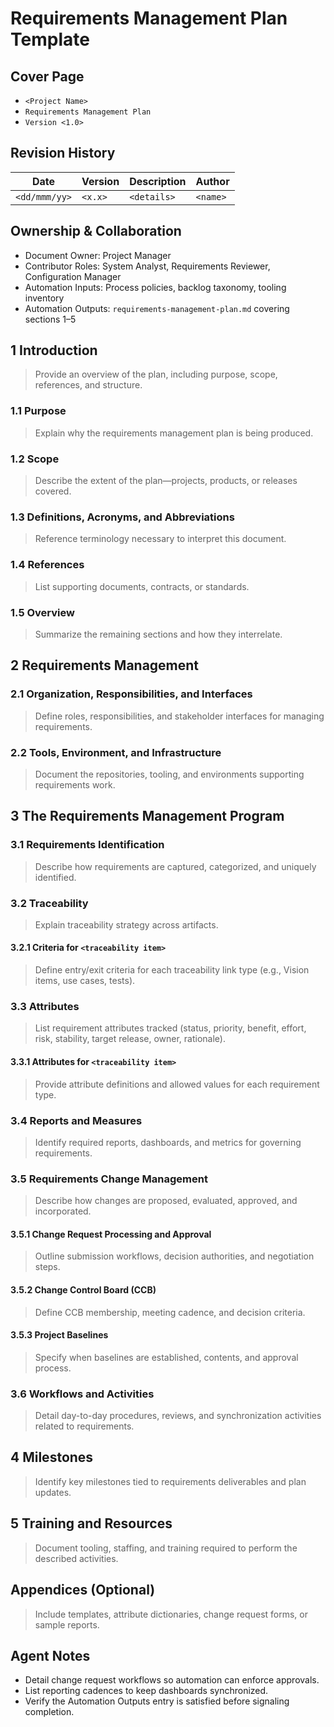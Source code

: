 # Requirements Management Plan Template

## Cover Page
- `<Project Name>`
- `Requirements Management Plan`
- `Version <1.0>`

## Revision History

| Date | Version | Description | Author |
| --- | --- | --- | --- |
| `<dd/mmm/yy>` | `<x.x>` | `<details>` | `<name>` |

## Ownership & Collaboration
- Document Owner: Project Manager
- Contributor Roles: System Analyst, Requirements Reviewer, Configuration Manager
- Automation Inputs: Process policies, backlog taxonomy, tooling inventory
- Automation Outputs: `requirements-management-plan.md` covering sections 1–5

## 1 Introduction
> Provide an overview of the plan, including purpose, scope, references, and structure.

### 1.1 Purpose
> Explain why the requirements management plan is being produced.

### 1.2 Scope
> Describe the extent of the plan—projects, products, or releases covered.

### 1.3 Definitions, Acronyms, and Abbreviations
> Reference terminology necessary to interpret this document.

### 1.4 References
> List supporting documents, contracts, or standards.

### 1.5 Overview
> Summarize the remaining sections and how they interrelate.

## 2 Requirements Management
### 2.1 Organization, Responsibilities, and Interfaces
> Define roles, responsibilities, and stakeholder interfaces for managing requirements.

### 2.2 Tools, Environment, and Infrastructure
> Document the repositories, tooling, and environments supporting requirements work.

## 3 The Requirements Management Program
### 3.1 Requirements Identification
> Describe how requirements are captured, categorized, and uniquely identified.

### 3.2 Traceability
> Explain traceability strategy across artifacts.

#### 3.2.1 Criteria for `<traceability item>`
> Define entry/exit criteria for each traceability link type (e.g., Vision items, use cases, tests).

### 3.3 Attributes
> List requirement attributes tracked (status, priority, benefit, effort, risk, stability, target release, owner, rationale).

#### 3.3.1 Attributes for `<traceability item>`
> Provide attribute definitions and allowed values for each requirement type.

### 3.4 Reports and Measures
> Identify required reports, dashboards, and metrics for governing requirements.

### 3.5 Requirements Change Management
> Describe how changes are proposed, evaluated, approved, and incorporated.

#### 3.5.1 Change Request Processing and Approval
> Outline submission workflows, decision authorities, and negotiation steps.

#### 3.5.2 Change Control Board (CCB)
> Define CCB membership, meeting cadence, and decision criteria.

#### 3.5.3 Project Baselines
> Specify when baselines are established, contents, and approval process.

### 3.6 Workflows and Activities
> Detail day-to-day procedures, reviews, and synchronization activities related to requirements.

## 4 Milestones
> Identify key milestones tied to requirements deliverables and plan updates.

## 5 Training and Resources
> Document tooling, staffing, and training required to perform the described activities.

## Appendices (Optional)
> Include templates, attribute dictionaries, change request forms, or sample reports.

## Agent Notes
- Detail change request workflows so automation can enforce approvals.
- List reporting cadences to keep dashboards synchronized.
- Verify the Automation Outputs entry is satisfied before signaling completion.
